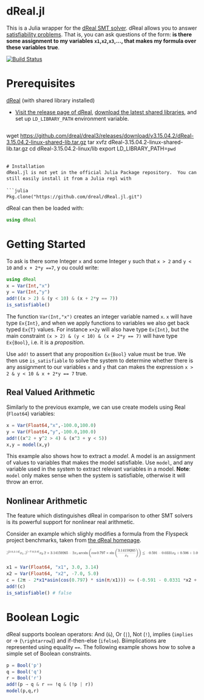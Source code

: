 # dReal.jl

This is a Julia wrapper for the [dReal SMT solver](https://dreal.github.io/).
dReal allows you to answer [satisfiability problems](http://en.wikipedia.org/wiki/Satisfiability_modulo_theories).  That is, you can ask questions of the form: __is there some assignment to my variables `x1`,`x2`,`x3`,..., that makes my formula over these variables true__.  

[![Build Status](https://travis-ci.org/zenna/dReal.jl.svg?branch=master)](https://travis-ci.org/zenna/dReal.jl)

# Prerequisites
[dReal](https://github.com/dreal/dreal3) (with shared library installed)

- [Visit the release page of dReal](https://github.com/dreal/dreal3/releases), [download the latest shared libraries](https://github.com/dreal/dreal3/releases/download/v3.15.04.2/dReal-3.15.04.2-linux-shared-lib.tar.gz), and set up `LD_LIBRARY_PATH` environment variable.

  ```bash
wget https://github.com/dreal/dreal3/releases/download/v3.15.04.2/dReal-3.15.04.2-linux-shared-lib.tar.gz
tar xvfz dReal-3.15.04.2-linux-shared-lib.tar.gz
cd dReal-3.15.04.2-linux/lib
export LD_LIBRARY_PATH=`pwd`
  ```

# Installation
dReal.jl is not yet in the official Julia Package repository.  You can still easily install it from a Julia repl with

```julia
Pkg.clone("https://github.com/dreal/dReal.jl.git")
```

dReal can then be loaded with:

```julia
using dReal
```

# Getting Started

To ask is there some Integer `x` and some Integer `y` such that `x > 2` and `y < 10` and `x + 2*y ==7`, y ou could write:

```julia
using dReal
x = Var(Int,"x")
y = Var(Int,"y")
add!((x > 2) & (y < 10) & (x + 2*y == 7))
is_satisfiable()
```

The function `Var(Int,"x")` creates an integer variable named `x`.  `x` will have type `Ex{Int}`, and when we apply functions to variables we also get back typed `Ex{T}` values.  For instance `x+2y` will also have type `Ex{Int}`, but the main constraint `(x > 2) & (y < 10) & (x + 2*y == 7)` will have type `Ex{Bool}`, i.e. it is a *proposition*.

Use `add!` to assert that any proposition `Ex{Bool}` value must be true. We then use `is_satisfiable` to solve the system to determine whether there is any assignment to our variables `x` and `y` that can makes the expression `x > 2 & y < 10 & x + 2*y == 7` true.

## Real Valued Arithmetic

Similarly to the previous example, we can use create models using Real (`Float64`) variables:

```julia
x = Var(Float64,"x",-100.0,100.0)
y = Var(Float64,"y",-100.0,100.0)
add!((x^2 + y^2 > 4) & (x^3 + y < 5))
x,y = model(x,y)
```

This example also shows how to extract a *model*. A model is an assignment of  values to variables that makes the model satisfiable.  Use `model`, and any variable used in the system to extract relevant variables in a model.  __Note__: `model` only makes sense when the system is satisfiable, otherwise it will throw an error.

## Nonlinear Arithmetic

The feature which distinguishes dReal in comparison to other SMT solvers is its powerful support for nonlinear real arithmetic.

Consider an example which slighly modifies a formula from the Flyspeck project benchmarks, taken from [the dReal homepage](http://dreal.github.io/).

![flyspeckimage](images/eq.png?raw=true)

```julia
x1 = Var(Float64, "x1", 3.0, 3.14)
x2 = Var(Float64, "x2", -7.0, 5.0)
c = (2π - 2*x1*asin(cos(0.797) * sin(π/x1))) <= (-0.591 - 0.0331 *x2 + 0.506 + 1.0)
add!(c)
is_satisfiable() # false
```

# Boolean Logic

dReal supports boolean operators: And (`&`), Or (`|`), Not (`!`), implies (`implies` or → (`\rightarrow`)) and if-then-else (`ifelse`).  Bi­implications are
represented using equality `==`.  The following example shows how to solve a simple set of Boolean constraints.

```julia
p = Bool('p')
q = Bool('q')
r = Bool('r')
add!(p → q & r == !q & (!p | r))
model(p,q,r)
```
